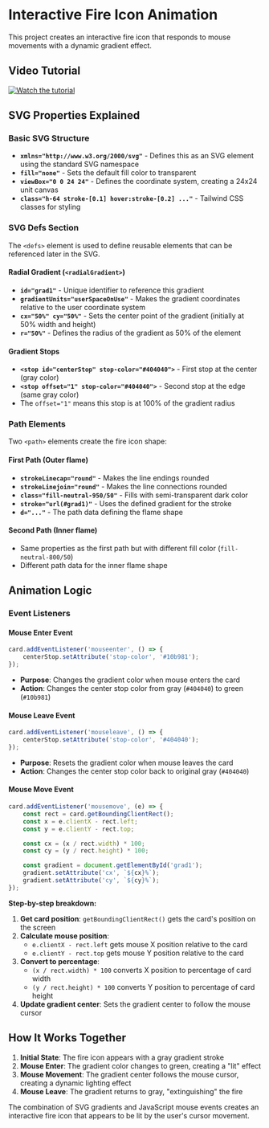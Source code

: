 # Interactive Fire Icon Animation

This project creates an interactive fire icon that responds to mouse movements with a dynamic gradient effect.

## Video Tutorial
[![Watch the tutorial](https://img.shields.io/badge/YouTube-Watch%20Tutorial-red?style=for-the-badge&logo=youtube)](https://youtu.be/KKQQn_lDuVQ?si=FEofEPTIx6LKY2Y9)

## SVG Properties Explained

### Basic SVG Structure
- **`xmlns="http://www.w3.org/2000/svg"`** - Defines this as an SVG element using the standard SVG namespace
- **`fill="none"`** - Sets the default fill color to transparent
- **`viewBox="0 0 24 24"`** - Defines the coordinate system, creating a 24x24 unit canvas
- **`class="h-64 stroke-[0.1] hover:stroke-[0.2] ..."`** - Tailwind CSS classes for styling

### SVG Defs Section
The `<defs>` element is used to define reusable elements that can be referenced later in the SVG.

#### Radial Gradient (`<radialGradient>`)
- **`id="grad1"`** - Unique identifier to reference this gradient
- **`gradientUnits="userSpaceOnUse"`** - Makes the gradient coordinates relative to the user coordinate system
- **`cx="50%" cy="50%"`** - Sets the center point of the gradient (initially at 50% width and height)
- **`r="50%"`** - Defines the radius of the gradient as 50% of the element

#### Gradient Stops
- **`<stop id="centerStop" stop-color="#404040">`** - First stop at the center (gray color)
- **`<stop offset="1" stop-color="#404040">`** - Second stop at the edge (same gray color)
- The `offset="1"` means this stop is at 100% of the gradient radius

### Path Elements
Two `<path>` elements create the fire icon shape:

#### First Path (Outer flame)
- **`strokeLinecap="round"`** - Makes the line endings rounded
- **`strokeLinejoin="round"`** - Makes the line connections rounded
- **`class="fill-neutral-950/50"`** - Fills with semi-transparent dark color
- **`stroke="url(#grad1)"`** - Uses the defined gradient for the stroke
- **`d="..."`** - The path data defining the flame shape

#### Second Path (Inner flame)
- Same properties as the first path but with different fill color (`fill-neutral-800/50`)
- Different path data for the inner flame shape

## Animation Logic

### Event Listeners

#### Mouse Enter Event
```javascript
card.addEventListener('mouseenter', () => {
    centerStop.setAttribute('stop-color', '#10b981');
});
```
- **Purpose**: Changes the gradient color when mouse enters the card
- **Action**: Changes the center stop color from gray (`#404040`) to green (`#10b981`)

#### Mouse Leave Event
```javascript
card.addEventListener('mouseleave', () => {
    centerStop.setAttribute('stop-color', '#404040');
});
```
- **Purpose**: Resets the gradient color when mouse leaves the card
- **Action**: Changes the center stop color back to original gray (`#404040`)

#### Mouse Move Event
```javascript
card.addEventListener('mousemove', (e) => {
    const rect = card.getBoundingClientRect();
    const x = e.clientX - rect.left;
    const y = e.clientY - rect.top;

    const cx = (x / rect.width) * 100;
    const cy = (y / rect.height) * 100;

    const gradient = document.getElementById('grad1');
    gradient.setAttribute('cx', `${cx}%`);
    gradient.setAttribute('cy', `${cy}%`);
});
```

**Step-by-step breakdown:**

1. **Get card position**: `getBoundingClientRect()` gets the card's position on the screen
2. **Calculate mouse position**: 
   - `e.clientX - rect.left` gets mouse X position relative to the card
   - `e.clientY - rect.top` gets mouse Y position relative to the card
3. **Convert to percentage**:
   - `(x / rect.width) * 100` converts X position to percentage of card width
   - `(y / rect.height) * 100` converts Y position to percentage of card height
4. **Update gradient center**: Sets the gradient center to follow the mouse cursor

## How It Works Together

1. **Initial State**: The fire icon appears with a gray gradient stroke
2. **Mouse Enter**: The gradient color changes to green, creating a "lit" effect
3. **Mouse Movement**: The gradient center follows the mouse cursor, creating a dynamic lighting effect
4. **Mouse Leave**: The gradient returns to gray, "extinguishing" the fire

The combination of SVG gradients and JavaScript mouse events creates an interactive fire icon that appears to be lit by the user's cursor movement.
